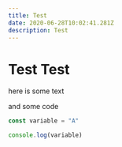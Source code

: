 ```yaml
---
title: Test
date: 2020-06-28T10:02:41.281Z
description: Test
---
```

# Test Test



here is some text

and some code

```javascript
const variable = "A"

console.log(variable)
```